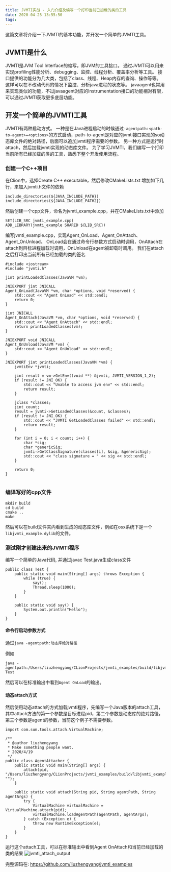 ```yaml
---
title: JVMTI实战 - 入门介绍及编写一个打印当前已加载的类的工具
date: 2020-04-25 13:55:50
tags:
---
```


这篇文章将介绍一下JVMTI的基本功能，并开发一个简单的JVMTI工具。

## JVMTI是什么

JVMTI是JVM Tool Interface的缩写，即JVM的工具接口。
通过JVMTI可以用来实现profiling性能分析、debugging、监控、线程分析、覆盖率分析等工具。
接口提供的功能分为几大类，包括了class、线程、Heap内存的查询、操作等等。
这样可以在不改动代码的情况下监控、分析java进程的状态等。
javaagent也常用来实现类似的功能，不过javaagent对应的Instrumentation接口的功能相对有限，可以通过JVMTI获取更多底层功能。

## 开发一个简单的JVMTI工具

JVMTI有两种启动方式。
一种是在Java进程启动的时候通过`-agentpath:<path-to-agent>=<options>`的方式启动，path-to-agent是对应的jvmti接口实现的so动态库文件的绝对路径，后面可以追加jvmti程序需要的参数。
另一种方式是运行时attach，然后加载jvmti实现的动态库文件。
为了学习JVMTI，我们编写一个打印当前所有已经加载的类的工具，熟悉下整个开发使用流程。

### 创建一个C++项目

在Clion中，选择Create C++ executable，然后修改CMakeLists.txt
增加如下几行，来加入jvmti.h文件的依赖

```
include_directories(${JAVA_INCLUDE_PATH})
include_directories(${JAVA_INCLUDE_PATH2})
```

然后创建一个cpp文件，命名为jvmti_example.cpp，并在CMakeLists.txt中添加
```
SET(LIB_SRC jvmti_example.cpp)
ADD_LIBRARY(jvmti_example SHARED ${LIB_SRC})
```

编写jvmti_example.cpp，实现Agent_OnLoad、Agent_OnAttach、Agent_OnUnload。
OnLoad会在通过命令行参数方式启动时调用，OnAttach在attach到目标进程加载时调用，OnUnload在agent被卸载时调用。
我们在attach之后打印出当前所有已经加载的类的签名

```
#include <iostream>
#include "jvmti.h"

jint printLoadedClasses(JavaVM *vm);

JNIEXPORT jint JNICALL
Agent_OnLoad(JavaVM *vm, char *options, void *reserved) {
    std::cout << "Agent OnLoad" << std::endl;
    return 0;
}

jint JNICALL
Agent_OnAttach(JavaVM *vm, char *options, void *reserved) {
    std::cout << "Agent OnAttach" << std::endl;
    return printLoadedClasses(vm);
}

JNIEXPORT void JNICALL
Agent_OnUnload(JavaVM *vm) {
    std::cout << "Agent OnUnload" << std::endl;
}

JNIEXPORT jint printLoadedClasses(JavaVM *vm) {
    jvmtiEnv *jvmti;

    jint result = vm->GetEnv((void **) &jvmti, JVMTI_VERSION_1_2);
    if (result != JNI_OK) {
        std::cout << "Unable to access jvm env" << std::endl;
        return result;
    }

    jclass *classes;
    jint count;
    result = jvmti->GetLoadedClasses(&count, &classes);
    if (result != JNI_OK) {
        std::cout << "JVMTI GetLoadedClasses failed" << std::endl;
        return result;
    }

    for (int i = 0; i < count; i++) {
        char *sig;
        char *genericSig;
        jvmti->GetClassSignature(classes[i], &sig, &genericSig);
        std::cout << "class signature = " << sig << std::endl;
    }

    return 0;
}


```

### 编译写好的cpp文件

```
mkdir build
cd build
cmake ..
make
```
然后可以在build文件夹内看到生成的动态库文件，例如在osx系统下是一个`libjvmti_example.dylib`的文件。

### 测试刚才创建出来的JVMTI程序

编写一个简单的Java代码, 并通过javac Test.java生成class文件
```
public class Test {
    public static void main(String[] args) throws Exception {
        while (true) {
            say();
            Thread.sleep(1000);
        }
    }

    public static void say() {
        System.out.println("Hello");
    }
}
```

#### 命令行启动参数方式

通过`java -agentpath:动态库绝对路径`

例如

```
java -agentpath:/Users/liuzhengyang/CLionProjects/jvmti_examples/build/libjvmti_example.dylib Test
```

然后可以在标准输出中看到`Agent OnLoad`的输出。

#### 动态attach方式

然后使用动态attach的方式加载jvmti程序，先编写一个Java版本的attach工具，其中attach方法的第一个参数是目标进程pid，第二个参数是动态库的绝对路径，第三个参数是agent的参数，当前这个例子不需要参数。

```
import com.sun.tools.attach.VirtualMachine;

/**
 * @author liuzhengyang
 * Make something people want.
 * 2020/4/19
 */
public class AgentAttacher {
    public static void main(String[] args) {
        attach(pid, "/Users/liuzhengyang/CLionProjects/jvmti_examples/build/libjvmti_example.dylib", "");
    }

    public static void attach(String pid, String agentPath, String agentArgs) {
        try {
            VirtualMachine virtualMachine = VirtualMachine.attach(pid);
            virtualMachine.loadAgentPath(agentPath, agentArgs);
        } catch (Exception e) {
            throw new RuntimeException(e);
        }
    }
}
```

运行这个attach工具，可以在标准输出中看到Agent OnAttach和当前已经加载的类的结果
![jvmti_attach_output](./images/jvmti_attach_output.png)

完整源码在: https://github.com/liuzhengyang/jvmti_examples

